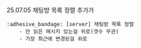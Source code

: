 25.07.05 채팅방 목록 정렬 추가가

    :adhesive_bandage: [server] 채팅방 목록 정렬
        - 안 읽은 메시지 있는걸 위로(갯수 무관)
        - 가장 최근에 변경된걸 위로
